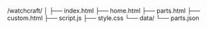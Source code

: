 /watchcraft/
│
├── index.html
├── home.html
├── parts.html
├── custom.html
├── script.js
├── style.css
└── data/
    └── parts.json
